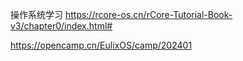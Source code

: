 操作系统学习
https://rcore-os.cn/rCore-Tutorial-Book-v3/chapter0/index.html#

https://opencamp.cn/EulixOS/camp/202401